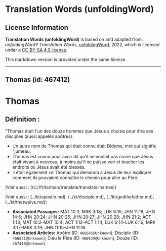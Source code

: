 # Translation Words (unfoldingWord)

## License Information

**Translation Words (unfoldingWord)** is based on and adapted from: _unfoldingWord® Translation Words_, [unfoldingWord](https://unfoldingword.org/utw), 2022, which is licensed under a [CC BY-SA 4.0 license](https://creativecommons.org/licenses/by-sa/4.0/legalcode.en).

This markdown version is provided under the same license.



--------------------------------

## Thomas (id: 467412)

Thomas
======

Définition :
------------

"Thomas était l'un des douze hommes que Jésus a choisis pour être ses disciples (aussi appelés apôtres).

* Un autre nom de Thomas qui était connu était Didyme, mot qui signifie "jumeau.
* Thomas est connu pour avoir dit qu'il ne voulait pas croire que Jésus était vivant à nouveau, à moins qu'il ne puisse voir et toucher les endroits où Jésus avait été blessés.
* Il était également ce Thomas qui demanda à Jésus de leur expliquer comment ils pouvaient connaître le chemin pour aller au Père.

(Voir aussi : (rc://fr/ta/man/translate/translate\-names))

(Voir aussi : (../kt/apostle.md), (../kt/disciple.md), (../kt/godthefather.md), (../kt/thetwelve.md))

* **Associated Passages:** MAT 10:3; MRK 3:18; LUK 6:15; JHN 11:16; JHN 14:5; JHN 20:24; JHN 20:26; JHN 20:27; JHN 20:28; JHN 21:2; ACT 1:13; MAT 10:2–MAT 10:4; ACT 1:12–ACT 1:14; LUK 6:14–LUK 6:16; MRK 3:17–MRK 3:19; JHN 11:15–JHN 11:16
* **Associated Articles:** Apôtre (ID: `466645@Unknown`); Disciple (ID: `466831@Unknown`); Dieu le Père (ID: `466939@Unknown`); Douze (ID: `467410@Unknown`)

